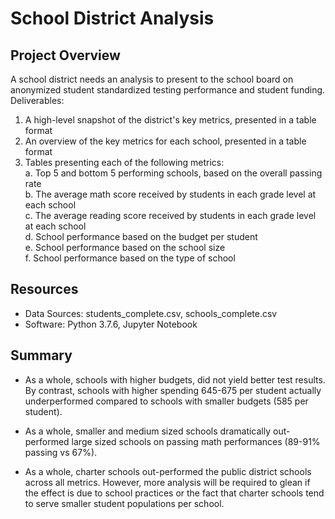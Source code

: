# School District Analysis

## Project Overview
A school district needs an analysis to present to the school board on anonymized student standardized testing performance and student funding. Deliverables:

1. A high-level snapshot of the district's key metrics, presented in a table format
2. An overview of the key metrics for each school, presented in a table format
3. Tables presenting each of the following metrics:  
    a. Top 5 and bottom 5 performing schools, based on the overall passing rate   
    b. The average math score received by students in each grade level at each school   
    c. The average reading score received by students in each grade level at each school   
    d. School performance based on the budget per student  
    e. School performance based on the school size   
    f. School performance based on the type of school   

## Resources
- Data Sources: students_complete.csv, schools_complete.csv
- Software: Python 3.7.6, Jupyter Notebook

## Summary 
- As a whole, schools with higher budgets, did not yield better test results. By contrast, schools with higher spending 645-675 per student actually underperformed compared to schools with smaller budgets (585 per student).

- As a whole, smaller and medium sized schools dramatically out-performed large sized schools on passing math performances (89-91% passing vs 67%).

- As a whole, charter schools out-performed the public district schools across all metrics. However, more analysis will be required to glean if the effect is due to school practices or the fact that charter schools tend to serve smaller student populations per school.


